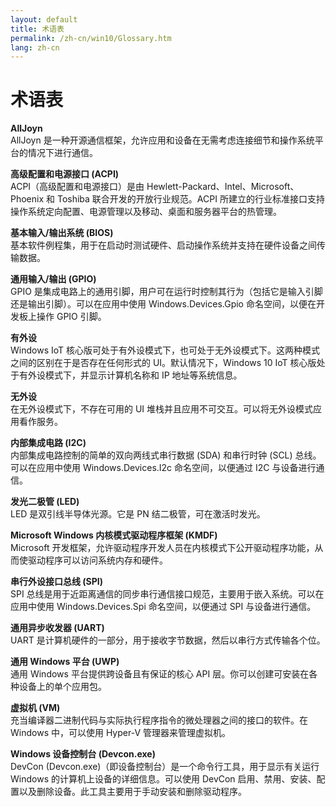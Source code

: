 ```yaml
---
layout: default
title: 术语表
permalink: /zh-cn/win10/Glossary.htm
lang: zh-cn
---
```


# 术语表

**AllJoyn**<br/> AllJoyn 是一种开源通信框架，允许应用和设备在无需考虑连接细节和操作系统平台的情况下进行通信。

**高级配置和电源接口 \(ACPI\)**<br/> ACPI（高级配置和电源接口）是由 Hewlett-Packard、Intel、Microsoft、Phoenix 和 Toshiba 联合开发的开放行业规范。ACPI 所建立的行业标准接口支持操作系统定向配置、电源管理以及移动、桌面和服务器平台的热管理。

**基本输入/输出系统 \(BIOS\)**<br/> 基本软件例程集，用于在启动时测试硬件、启动操作系统并支持在硬件设备之间传输数据。

**通用输入/输出 \(GPIO\)**<br/> GPIO 是集成电路上的通用引脚，用户可在运行时控制其行为（包括它是输入引脚还是输出引脚）。可以在应用中使用 Windows.Devices.Gpio 命名空间，以便在开发板上操作 GPIO 引脚。

**有外设**<br/> Windows IoT 核心版可处于有外设模式下，也可处于无外设模式下。这两种模式之间的区别在于是否存在任何形式的 UI。默认情况下，Windows 10 IoT 核心版处于有外设模式下，并显示计算机名称和 IP 地址等系统信息。

**无外设**<br/> 在无外设模式下，不存在可用的 UI 堆栈并且应用不可交互。可以将无外设模式应用看作服务。

**内部集成电路 \(I2C\)**<br/> 内部集成电路控制的简单的双向两线式串行数据 \(SDA\) 和串行时钟 \(SCL\) 总线。可以在应用中使用 Windows.Devices.I2c 命名空间，以便通过 I2C 与设备进行通信。

**发光二极管 \(LED\)**<br/> LED 是双引线半导体光源。它是 PN 结二极管，可在激活时发光。

**Microsoft Windows 内核模式驱动程序框架 \(KMDF\)**<br/> Microsoft 开发框架，允许驱动程序开发人员在内核模式下公开驱动程序功能，从而使驱动程序可以访问系统内存和硬件。

**串行外设接口总线 \(SPI\)**<br/> SPI 总线是用于近距离通信的同步串行通信接口规范，主要用于嵌入系统。可以在应用中使用 Windows.Devices.Spi 命名空间，以便通过 SPI 与设备进行通信。

**通用异步收发器 \(UART\)**<br/> UART 是计算机硬件的一部分，用于接收字节数据，然后以串行方式传输各个位。

**通用 Windows 平台 \(UWP\)**<br/> 通用 Windows 平台提供跨设备且有保证的核心 API 层。你可以创建可安装在各种设备上的单个应用包。

**虚拟机 \(VM\)**<br/> 充当编译器二进制代码与实际执行程序指令的微处理器之间的接口的软件。在 Windows 中，可以使用 Hyper-V 管理器来管理虚拟机。

**Windows 设备控制台 \(Devcon.exe\)**<br/> DevCon \(Devcon.exe\)（即设备控制台）是一个命令行工具，用于显示有关运行 Windows 的计算机上设备的详细信息。可以使用 DevCon 启用、禁用、安装、配置以及删除设备。此工具主要用于手动安装和删除驱动程序。
